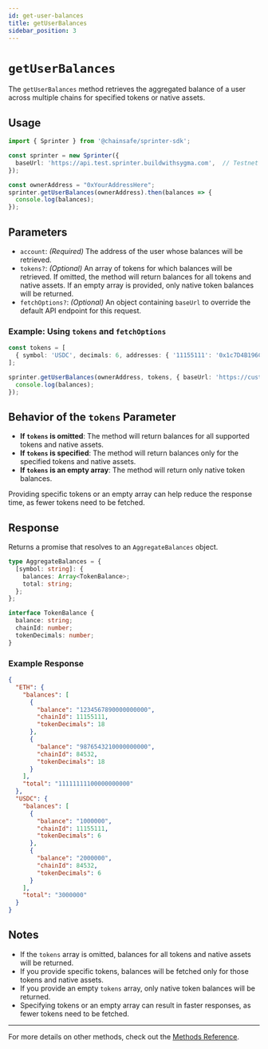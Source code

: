 ```yaml
---
id: get-user-balances
title: getUserBalances
sidebar_position: 3
---
```


# `getUserBalances`

The `getUserBalances` method retrieves the aggregated balance of a user across multiple chains for specified tokens or native assets.

## Usage

```typescript
import { Sprinter } from '@chainsafe/sprinter-sdk';

const sprinter = new Sprinter({
  baseUrl: 'https://api.test.sprinter.buildwithsygma.com',  // Testnet URL
});

const ownerAddress = "0xYourAddressHere";
sprinter.getUserBalances(ownerAddress).then(balances => {
  console.log(balances);
});
```

## Parameters

- `account`: *(Required)* The address of the user whose balances will be retrieved.
- `tokens?`: *(Optional)* An array of tokens for which balances will be retrieved. If omitted, the method will return balances for all tokens and native assets. If an empty array is provided, only native token balances will be returned.
- `fetchOptions?`: *(Optional)* An object containing `baseUrl` to override the default API endpoint for this request.

### Example: Using `tokens` and `fetchOptions`

```typescript
const tokens = [
  { symbol: 'USDC', decimals: 6, addresses: { '11155111': '0x1c7D4B196Cb0C7B01d743Fbc6116a902379C7238' } }
];

sprinter.getUserBalances(ownerAddress, tokens, { baseUrl: 'https://custom.api.url' }).then(balances => {
  console.log(balances);
});
```

## Behavior of the `tokens` Parameter

- **If `tokens` is omitted**: The method will return balances for all supported tokens and native assets.
- **If `tokens` is specified**: The method will return balances only for the specified tokens and native assets.
- **If `tokens` is an empty array**: The method will return only native token balances.

Providing specific tokens or an empty array can help reduce the response time, as fewer tokens need to be fetched.

## Response

Returns a promise that resolves to an `AggregateBalances` object.

```typescript
type AggregateBalances = {
  [symbol: string]: {
    balances: Array<TokenBalance>;
    total: string;
  };
};

interface TokenBalance {
  balance: string;
  chainId: number;
  tokenDecimals: number;
}
```

### Example Response

```json
{
  "ETH": {
    "balances": [
      {
        "balance": "1234567890000000000",
        "chainId": 11155111,
        "tokenDecimals": 18
      },
      {
        "balance": "9876543210000000000",
        "chainId": 84532,
        "tokenDecimals": 18
      }
    ],
    "total": "11111111100000000000"
  },
  "USDC": {
    "balances": [
      {
        "balance": "1000000",
        "chainId": 11155111,
        "tokenDecimals": 6
      },
      {
        "balance": "2000000",
        "chainId": 84532,
        "tokenDecimals": 6
      }
    ],
    "total": "3000000"
  }
}
```

## Notes

- If the `tokens` array is omitted, balances for all tokens and native assets will be returned.
- If you provide specific tokens, balances will be fetched only for those tokens and native assets.
- If you provide an empty `tokens` array, only native token balances will be returned.
- Specifying tokens or an empty array can result in faster responses, as fewer tokens need to be fetched.

---

For more details on other methods, check out the [Methods Reference](./methods-reference.md).
